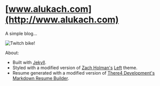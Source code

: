 # [www.alukach.com](http://www.alukach.com)

A simple blog...

![Twitch bike!](http://alukach.com/images/about/bike.gif "A bike!")

About:

* Built with [Jekyll](https://github.com/mojombo/jekyll).
* Styled with a modified version of [Zach Holman's](http://zachholman.com/) [Left](https://github.com/holman/left) theme.
* Resume generated with a modified version of [There4 Development's](http://there4development.com/) [Markdown Resume Builder](http://there4development.com/markdown-resume/).
